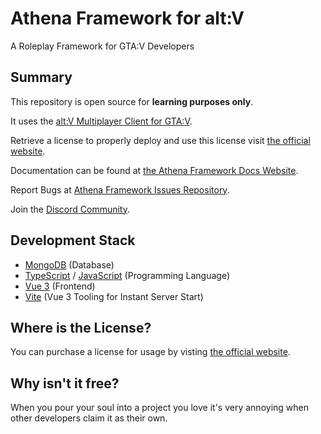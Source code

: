 # Athena Framework for alt:V

A Roleplay Framework for GTA:V Developers

## Summary

This repository is open source for **learning purposes only**.

It uses the [alt:V Multiplayer Client for GTA:V](https://altv.mp/).

Retrieve a license to properly deploy and use this license visit [the official website](https://athenaframework.com/).

Documentation can be found at [the Athena Framework Docs Website](https://docs.athenaframework.com/).

Report Bugs at [Athena Framework Issues Repository](https://github.com/Stuyk/altv-athena-issues/).

Join the [Discord Community](https://discord.com/invite/pZvbJmKN8Y).

## Development Stack

* [MongoDB](https://www.mongodb.com/) (Database)
* [TypeScript](https://www.typescriptlang.org/) / [JavaScript](https://www.javascript.com/) (Programming Language)
* [Vue 3](https://v3.vuejs.org/) (Frontend)
* [Vite](https://vitejs.dev/) (Vue 3 Tooling for Instant Server Start)

## Where is the License?

You can purchase a license for usage by visting [the official website](https://athenaframework.com/).

## Why isn't it free?

When you pour your soul into a project you love it's very annoying when other developers claim it as their own.